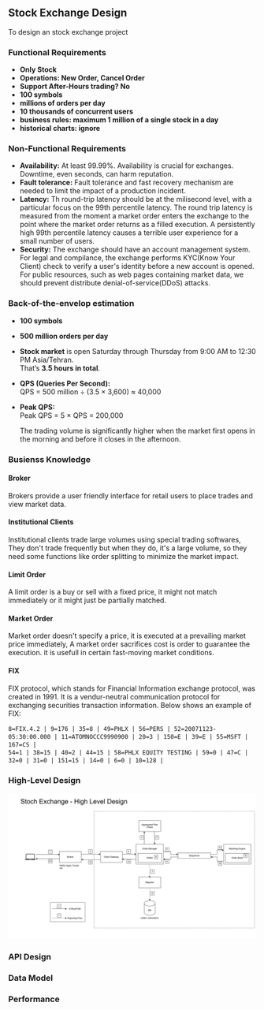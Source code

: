 ## Stock Exchange Design
To design an stock exchange project

### Functional Requirements
- **Only Stock**
- **Operations: New Order, Cancel Order**
- **Support After-Hours trading? No**
- **100 symbols**
- **millions of orders per day**
- **10 thousands of concurrent users**
- **business rules: maximum 1 million of a single stock in a day**
- **historical charts: ignore**

### Non-Functional Requirements
- **Availability:** At least 99.99%. Availability is crucial for exchanges. Downtime, even seconds, can harm reputation.
- **Fault tolerance:** Fault tolerance and fast recovery mechanism are needed to limit the impact of a production incident.
- **Latency:** Th round-trip latency should be at the milisecond level, with a particular focus on the 99th percentile latency. The round trip latency is measured from the moment a market order enters the exchange to the point where the market order returns as a filled execution. A persistently high 99th percentile latency causes a terrible user experience for a small number of users.
- **Security:** The exchange should have an account management system. For legal and compilance, the exchange performs KYC(Know Your Client) check to verify a user's identity before a new account is opened. For public resources, such as web pages containing market data, we should prevent distribute denial-of-service(DDoS) attacks.

### Back-of-the-envelop estimation
- **100 symbols**
- **500 million orders per day**
- **Stock market** is open Saturday through Thursday from 9:00 AM to 12:30 PM Asia/Tehran.  
  That’s **3.5 hours in total**.
- **QPS (Queries Per Second):**  
  QPS = 500 million ÷ (3.5 × 3,600) ≈ 40,000
- **Peak QPS:**  
  Peak QPS = 5 × QPS = 200,000  

  The trading volume is significantly higher when the market first opens in the morning and before it closes in the afternoon.

### Busienss Knowledge
#### Broker
Brokers provide a user friendly interface for retail users to place trades and view market data.

#### Institutional Clients
Institutional clients trade large volumes using special trading softwares, They don't trade frequently but when they do, it's a large volume, so they need some functions like order splitting to minimize the market impact.

#### Limit Order
A limit order is a buy or sell with a fixed price, it might not match immediately or it might just be partially matched.

#### Market Order
Market order doesn't specify a price, it is executed at a prevailing market price immediately, A market order sacrifices cost is order to guarantee the execution. it is usefull in certain fast-moving market conditions.

#### FIX
FIX protocol, which stands for Financial Information exchange protocol, was created in 1991. It is a vendur-neutral communication protocol for exchanging securities transaction information. Below shows an example of FIX:
```
8=FIX.4.2 | 9=176 | 35=8 | 49=PHLX | 56=PERS | 52=20071123-05:30:00.000 | 11=ATOMNOCCC9990900 | 20=3 | 150=E | 39=E | 55=MSFT | 167=CS |
54=1 | 38=15 | 40=2 | 44=15 | 58=PHLX EQUITY TESTING | 59=0 | 47=C | 32=0 | 31=0 | 151=15 | 14=0 | 6=0 | 10=128 |
```


### High-Level Design
![High Level Design](./assets/StochExchange_HighLevelDesign.svg)
### API Design
### Data Model
### Performance